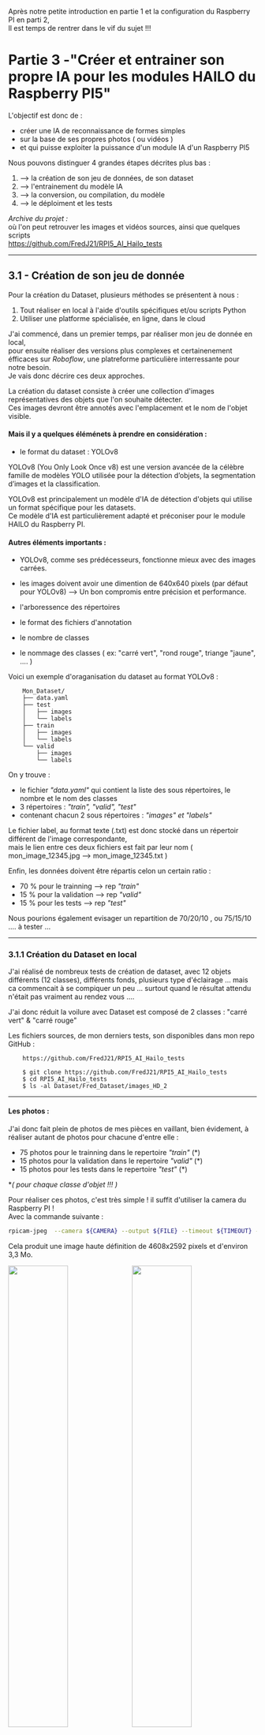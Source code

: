 

Après notre petite introduction en partie 1 et la configuration du Raspberry PI en parti 2,<br>
Il est temps de rentrer dans le vif du sujet  !!!<br>

# Partie 3 -"Créer et entrainer son propre IA pour les modules HAILO du Raspberry PI5"

L'objectif est donc de :

* créer une IA de reconnaissance de formes simples
* sur la base de ses propres photos ( ou vidéos )
* et qui puisse exploiter la puissance d'un module IA d'un Raspberry PI5


Nous pouvons distinguer 4 grandes étapes décrites plus bas : 

1. --> la création de son jeu de données, de son dataset
2. --> l'entrainement du modèle IA
3. --> la conversion, ou compilation, du modèle
4. --> le déploiment et les tests    



_Archive du projet :_<br>
où l'on peut retrouver les images et vidéos sources, ainsi que quelques scripts<br>
https://github.com/FredJ21/RPI5_AI_Hailo_tests


---

## 3.1 - Création de son jeu de donnée

Pour la création du Dataset, plusieurs méthodes se présentent à nous : 
 
1. Tout réaliser en local à l'aide d'outils spécifiques et/ou scripts Python 
2. Utiliser une platforme spécialisée, en ligne, dans le cloud 

J'ai commencé, dans un premier temps, par réaliser mon jeu de donnée en local,<br>
pour ensuite réaliser des versions plus complexes et certainenement éfficaces sur *Roboflow*,
une platreforme particulière interressante pour notre besoin.<br>
Je vais donc décrire ces deux approches.


La création du dataset consiste à créer une collection d'images représentatives des objets que l'on souhaite détecter.<br> 
Ces images devront être annotés avec l'emplacement et le nom de l'objet visible.<br>

#### Mais il y a quelques éléménets à prendre en considération :

* le format du dataset : YOLOv8

YOLOv8 (You Only Look Once v8) est une version avancée de la célèbre famille de modèles YOLO 
utilisée pour la détection d’objets, la segmentation d’images et la classification. 

YOLOv8 est principalement un modèle d'IA de détection d'objets qui utilise un format spécifique pour les datasets.<br>
Ce modèle d'IA est particulièrement adapté et préconiser pour le module HAILO du Raspberry PI.


#### Autres éléments importants :

- YOLOv8, comme ses prédécesseurs, fonctionne mieux avec des images carrées.
- les images doivent avoir une dimention de 640x640 pixels (par défaut pour YOLOv8) 
   --> Un bon compromis entre précision et performance. 

- l'arboressence des répertoires 
- le format des fichiers d'annotation 
- le nombre de classes
- le nommage des classes ( ex: "carré vert", "rond rouge", triange "jaune", .... )


Voici un exemple d'oraganisation du dataset au format YOLOv8 :

```
	Mon_Dataset/
	├── data.yaml
	├── test
	│   ├── images
	│   └── labels
	├── train
	│   ├── images
	│   └── labels
	└── valid
		├── images
		└── labels
```

On y trouve : 

- le fichier *"data.yaml"* qui contient la liste des sous répertoires, le nombre et le nom des classes
- 3 répertoires : *"train", "valid", "test"*
- contenant chacun 2 sous répertoires : *"images" et "labels"* 

Le fichier label, au format texte (.txt) est donc stocké dans un répertoir différent de l'image correspondante,<br>
mais le lien entre ces deux fichiers est fait par leur nom ( mon_image_12345.jpg --> mon_image_12345.txt )

Enfin, les données doivent être répartis celon un certain ratio : 

* 70 % pour le trainning --> rep *"train"*
* 15 % pour la validation --> rep *"valid"*
* 15 % pour les tests --> rep *"test"*

Nous pourions également evisager un repartition de 70/20/10 , ou 75/15/10 .... à tester ...

---

### 3.1.1 Création du Dataset en local 

J'ai réalisé de nombreux tests de création de dataset, avec 12 objets différents (12 classes),
différents fonds, plusieurs type d'éclairage ...  mais ca commencait à se compiquer un peu ... 
surtout quand le résultat attendu n'était pas vraiment au rendez vous .... 

J'ai donc réduit la voilure avec Dataset est composé de 2 classes  :  "carré vert"  & "carré rouge"<br>


Les fichiers sources, de mon derniers tests, son disponibles dans mon repo GitHub :

```
	https://github.com/FredJ21/RPI5_AI_Hailo_tests
	
	$ git clone https://github.com/FredJ21/RPI5_AI_Hailo_tests
	$ cd RPI5_AI_Hailo_tests
	$ ls -al Dataset/Fred_Dataset/images_HD_2
```

----

#### Les photos :

J'ai donc fait plein de photos de mes pièces en vaillant, bien évidement, à réaliser autant de photos pour chacune d'entre elle : 

- 75 photos pour le trainning  dans le repertoire *"train"* (*)
- 15 photos pour la validation dans le repertoire *"valid"* (*)
- 15 photos pour les tests dans le repertoire *"test"* (*)

**( pour chaque classe d'objet !!! )*

Pour réaliser ces photos, c'est très simple !  il suffit d'utiliser la camera du Raspberry PI ! <br>
Avec la commande suivante : 

```bash
rpicam-jpeg  --camera ${CAMERA} --output ${FILE} --timeout ${TIMEOUT} --autofocus-mode manual --lens-position 0.0
```
Cela produit une image haute définition de 4608x2592 pixels et d'environ 3,3 Mo.

<a href="photos/1734219226.jpg"><img src="photos/1734219226.jpg" width="49%"></a>
<a href="photos/1734220832.jpg"><img src="photos/1734220832.jpg" width="49%"></a>
<a href="photos/1734220572.jpg"><img src="photos/1734220572.jpg" width="49%"></a>
<a href="photos/1734219623.jpg"><img src="photos/1734219623.jpg" width="49%"></a>

Le script **"prendre_une_photo.sh"** ( dans le répertoire [GIT]Scripts/bin ) permet d'automatiser la séance !<br>
en premant une photo toutes les 2 secondes et en répartissant les clichés des les repertoires : train, valid, et test.<br>
Le nom des fichiers correspond à un horodatage de type timestamp. 

```bash
$ ls -al Dataset/Fred_Dataset/images_HD_2/test/*jpg
-rw-r--r-- 1 pi pi 2994083 15 déc.  00:47 Dataset/Fred_Dataset/images_HD_2/test/1734220016.jpg
-rw-r--r-- 1 pi pi 3009538 15 déc.  00:47 Dataset/Fred_Dataset/images_HD_2/test/1734220032.jpg
-rw-r--r-- 1 pi pi 3367522 15 déc.  00:47 Dataset/Fred_Dataset/images_HD_2/test/1734220038.jpg
-rw-r--r-- 1 pi pi 3281630 15 déc.  00:47 Dataset/Fred_Dataset/images_HD_2/test/1734220046.jpg
-rw-r--r-- 1 pi pi 3273484 15 déc.  00:47 Dataset/Fred_Dataset/images_HD_2/test/1734220051.jpg
../..
```

----

#### Les labels :

Il est temps maintenant d'annoter les images.<br>

Cette opération d'étiquetage consiste à dessiner un cadre de délimitation autour des objets présents sur les photos, tout en précisant sa classe ( "carré vert" ou "carré rouge" ) ?<br>

Cette opération nécessite une certaine précision et un peu de patience !!!<br>
Le cadres doit etre serré mais pas trop proche.<br>
Il ne doit pas y avoir de surajustement dans le cas ou plusieurs objets sont présents sur la même photo.<br>
*( mais par soucis de simplification, mes images ne comportent q'un seul objet )*

Dans mon cas, j'ai choisi de réaliser des photos distinctes par type d'objet. J'ai donc qu'un seul objet par photo. 

Je souhaitais également réaliser cette opération complètement en local, sur mon Raspberry PI5, à l'aide d'un utilistaire très léger.<br>
J'ai utilisé **"YOLO-Label"** que l'on peut trouver ici : https://github.com/developer0hye/Yolo_Label

"YOLO-Label" est également dispo dans une verions pré-compilé pour le Raspberry PI 64bits (version Debian/PiOS 12 bookworm) sur mon GIT :  

```bash
cd RPI5_AI_Hailo_tests//Scripts/bin/Yolo_Label/
chmod +x YoloLabel
./YoloLabel
```

<img src="img/47698872-5bc80980-dc54-11e8-8984-e3e1230eccaf.gif">

*(annimation d'exemple du site officiel)*


L'utilisation est très simple et doit être réalisé sur l'ensemble des photos de DataSet.<br>
- on sélectionne le répertoire de travail qui contien les images
- on selectionne la liste des classes ( *labels_list.txt* )
- on choisi une classe 
- on dessinne en carré pour délimiter notre pièce 
- next ... 

<img src="photos/Capture_YoloLabel_1.png" width="49%"></a>
<img src="photos/Capture_YoloLabel_2.png" width="49%"></a>

Tous les fichiers jpeg sont maintenant accompagnés par un fichier text du même nom mais avec l'extention .txt .   

	1734219226.jpg	-->  1734219226.txt
	1734220832.jpg  -->  1734220832.txt
	1734220572.jpg  -->  1734220572.txt
	1734219623.jpg  -->  1734219623.txt

Ces fichiers contiennent 5 valeurs numérique :

```bash
$ cat train/1734219226.txt 

1 0.637242 0.526384 0.053579 0.094291
```

* l'index de la classe d'objet (0->carré route, 1->carré vert) et les 
* la position en X du centre de l’objet
* la position en Y du centre de l’objet
* la largeur de l’objet 
* la hauteur de l’objet

Les coordonnées sont normalisées de 0 à 1

----

####  Augementation du nombre d'image

Nous avons donc, pour l'ensemble de nos objets : 
- 150 photos d'entrainement, 
- 30 photos de validation, 
- 30 photos de test,
- les photos sont au format .jpg et d'une dimention de 4608x2592 pixels,
- chaque photo est acompagné de son fichier lablel au format .txt


Il maintenant necessaire de redimentionner les photos au format 640x640 pixels (pour YOLOv8),<br>
de plus, il est interressant d'**augmenter artifitiellement** le nombre de photos !!<br>
En effet l'entrainenement de l'IA sur un plus grand nombre de photos permettra d'obtenir de meilleurs résultats 


Plusieurs solutions permettent d'augmenter le nombre de photos : 

* **recadrer** l'image par rapport à l'objet en positionnant l'objet plus ou mois sur la droite ou plus ou mois sur la gauche <br>
--> cette opération permet de passer d'un format de 4608x2592 pixels  à un format carré de 640x640 pixels
* réaliser une ou plusieurs **rotation** d'image
* ajouter artificièlement du **bruit** ( des points blancs ou noirs )
* réaliser plusieurs **itérations** par image source


J'ai dévoloppé un script Python pour réaliser cela  :

```bash 
	$ cd RPI5_AI_Hailo_tests/Scripts/
	
	$ python3 -m venv --system-site-packages venv
	$ source venv/bin/activate
	$ pip install -r requirements.txt

	$ cd bin

	$ cat dataset_HD_to_640x640.conf

		{
    		"REP_IN"  : "../../Dataset/Fred_Dataset/images_HD_2",
    		"REP_OUT" : "/home/pi/My_Dataset/",
    		"IMG_FILE_EXT"   : ".jpg",
    		"LABEL_FILE_EXT" : ".txt",
    		"Nb_Iteration_par_image" : 15,
    		"Add_Noise" : 1,
    		"Retournement" : 3
		}
```

Le fichier de configuration défini les répertoires source et destination, le nombre de bruit, le nombre de retournent d'image<br>
Le script se chargera également de recalculer la nouvelle position, en x et y, de l'objet et ses dimentions afin de produire un nouveau fichier label.<br>    
Le répertoire cibe (REP_OUT) n'est pas obligé d'exister, le script se chargera de créer toute l'arboressance de répertoires.

*GO !!!* 


```bash 

	$ python dataset_HD_to_640x640.py

```

Puisque nous avons réaliseé 15 itérations, pour lesquels nous avons une version avec et sans bruit, et 3 retournents en plus de la position de départ    

- 150 * 15 * 2 * 4 --> 18000 photos le repertoire *"train"* 
- 30 * 15 * 2 * 4 --> 3600 photos dans le repertoire *"valid"* 
- 30 * 15 * 2 * 4 --> 3600 photos dans le repertoire *"test"*

cd qui donne un total de 25200 photos accompagnées de leurs annotations !<br>
en effet : 

```bash
	$ find /home/pi/My_Dataset -name *jpg | wc -l

	25200
```
<img src="photos/Capture_YoloLabel_4.png" ></a>

Notre Dataset en prêt à être utilisé pour l'aprentissage  !!! 

---


### 3.1.2 Création du Dataset sur Roboflow

Une autre solution pour réaliser son dataset et l'annotation de ses images, est d'utiliser un outil en ligne.<br>

**Roboflow** ( https://roboflow.com/ ) est une plateforme tout-en-un qui facilite la gestion, l'annotation, l'augmentation et l'exportation de datasets pour l'entraînement de modèles de vision par ordinateur. Elle est particulièrement utile pour des modèles comme YOLOv8, Faster R-CNN, SSD, et d'autres.

On peut identifier plusieurs fonctionnalités très intéressantes :  

* Annotation d’images : Interface web collaborative pour annoter rapidement les objets.
* Augmentation des données : Ajout automatique de variations (rotation, flou, contraste, etc.) pour améliorer la robustesse du modèle.
* Conversion de formats : Compatible avec YOLO, COCO, Pascal VOC, et d'autres standards.
* Hébergement & API : Stocke et gère les datasets, avec accès via API pour automatiser les workflows.
* Entraînement et déploiement : Intégration avec des frameworks d'IA (PyTorch, TensorFlow) et déploiement dans le cloud ou en edge computing.



Une dès première fonctionnalité très interressante :  

* **Roboflow permet d'extraire une série de photos depuis une vidéo !!!**

#### Nouveau Dataset :

Cette fois ci, pour ce nouveau Dataset, j'ai choisi un nouvel énoncé de départ :

* un Dataset avec 4 classes : round, square, triangle, hexagon
* les 4 objets sont de couleur identique ( vert )
* les images sont extraites de 4 vidéos distinctes
* chaque vidéo dure exactement de 20 secondes 


Pour réaliser les vidés, c'est très simple !  il suffit d'utiliser la camera du Raspberry PI ! <br>
Avec la commande suivante : 

```bash
	rpicam-vid --camera 0 -t20000 --autofocus-range normal --autofocus-speed fast -o square.mp4
```

Nous pouvons bien évidement ajuster les parametres d'autofocus et autres ... 

Ces vidéos de départ sont dans le répertoire :  *Dataset/210125_4_shapes_TEST.sources* du dépo Git :

```bash
	$ ls -al Dataset/210125_4_shapes_TEST.sources/
		total 19516
		-rw-rw-r-- 1 fredj21 fredj21 4881188 janv. 29 13:37 hexagon.mp4
		-rw-rw-r-- 1 fredj21 fredj21 4985373 janv. 29 13:37 round.mp4
		-rw-rw-r-- 1 fredj21 fredj21 4848499 janv. 29 13:37 square.mp4
		-rw-rw-r-- 1 fredj21 fredj21 5261945 janv. 29 13:37 triange.mp4
```

Direction donc  --> http://www.roboflow.com/  

Après s'être indentifier,<br>
on crée un nouveau projet **public** de type "Object Detection" avec le mon des diférentes classes

<img src="photos/robotflow_1.png" width="70%"></a>

ensuite, nous ajoutons les classes à notre projet 
* round, 
* square, 
* triangle, 
* hexagon

<img src="photos/robotflow_2.png" width="70%"></a>


Maintenant, dans la section "Upload Data", nous importons chaque vidéo, l'une après l'autre<br>
avec une fréquence d'échantillonage de **5 images par seconde** (choix arbitraire à adapter à ses besoins) <br> 

<img src="photos/robotflow_3.png" width="45%">  <img src="photos/robotflow_4.png" width="45%">

On crée des tache de type  **"Manual Labeling"**,  que l'on assigne à soi même.<br>

En effet, la plateforme est collaborative, et permet d'assigner des taches à différentes personnes<br>
Dans la section "Annotate", nous pouvous visualiser les différentes taches restants, la personne en charge de cette tache, le taux de réalisation    

<img src="photos/robotflow_5.png" width="80%"><br>


Pas de difficulté lors du labeling, il faut juste veiller à selectionner la bonne classe ....  et avoir un peu de patience !!! <br>

<img src="photos/robotflow_annotate_1.png" width="45%"> <img src="photos/robotflow_annotate_2.png" width="45%">
<img src="photos/robotflow_annotate_3.png" width="45%"> <img src="photos/robotflow_annotate_4.png" width="45%">


Après avoir annoter l'ensemble des images, nous allons ajouter ces images à notre Dataset en utilisant la méthode *"Split Images Between Train/Valid/Test"* qui permetra de répartir aléatoirement nos photos pour les besoins de trainning, validation et test.

<img src="photos/robotflow_10.png" width="80%"><br>


Enfin, il nous reste à générer une nouvelle version de notre Dataset en apliquant des opérations de **rotation**, ajout de **bruit**, passage de certaines photos en **niveau de gris**, .... <br>

Dans la section "Dataset" --> "Generate Version"

Le but étant, ici, d'augmenter artificiellement le nombre de photos de notre Dataset<br>

<img src="photos/robotflow_11.png" width="40%"><br>


#### Pour résumer :

Nous sommes parti sur la base de :
* 4 vidéos de 20 secondes 
* un échantillonage de 5 images par seconde
* ce qui donne : **99 images par classe** 

Après l"opération de "split", nous obtenons :

* 70 %  Train			--> 69 images
* 20 %  Validation		--> 20 images	
* 10 %  Test			--> 10 images

Un total donc, pour l'ensemble des classes de  :

* 276 image de trainning
* 80 images de Validation
* 40 image de Test
   
ensuite, la création d'une version du Dataset ( augmentation du nombre d'image)

* rotation horizontal et vertical
* gris 	15% des images
* bruit 1.96%

Lors de cet augmentation, nous sommes limité, dans la version gratuite de Roboflow, à 1500 images !<br>
Nous avons donc maintenant : 	

* 1380 image de trainning
* 80 images de Validation
* 40 image de Test

#### Download Dataset


Nous pouvons maintenant télécharger notre Dataset dans de nombreux formats<br>
mais plus particulièrement au format **YOLOv8** pour la suite de notre projet<br>

<img src="photos/robotflow_12.png" width="40%"><br>


l'ensemble des fichiers sont dans le répertoire :  *Dataset/210125_4_shapes_TEST.v2i.yolov8/* du dépo Git :


$ ls -l Dataset/210125_4_shapes_TEST.v2i.yolov8
total 24
-rw-rw-r-- 1 fredj21 fredj21  299 févr.  2 08:08 data.yaml
-rw-rw-r-- 1 fredj21 fredj21  150 févr.  2 08:08 README.dataset.txt
-rw-rw-r-- 1 fredj21 fredj21 1190 févr.  2 08:08 README.roboflow.txt
drwxrwxr-x 4 fredj21 fredj21 4096 févr.  2 08:08 test
drwxrwxr-x 4 fredj21 fredj21 4096 févr.  2 08:08 train
drwxrwxr-x 4 fredj21 fredj21 4096 févr.  2 08:08 valid


```


































```















---

## 3.2 - Entraînement du modèle IA

2 solutions :  entraîner le modèle en local sous linux,  ou sur Google Colab


Mon Google Colab ( sur mon drive ): 
https://colab.research.google.com/drive/12KGsKCOmMf-tXJuz5a4KUEhlx-oW8yZv#scrollTo=A2VZRmI8cRbh

Le document Colab doit se connecter à un environnement d'execution avec GPU 

Todo : différent environnement !

il est possible de ce type d'environnement ne soit pas disponible à cause de limitation d'utilisation de Colab.
il est également possible du subir des déconnections qui engendrons la perte de son travail  .... 

imaginez !  vous lancez le traitement principal d’entraînement de votre nouveau modèle d'IA ... celui ci dure plusieurs heures et vous êtes donc parti faire un tour ...  
tous s'est bien passé !  nickel ! mais là , à la fin du traitement l'environnement d'execution ne détecte plus d'activité et déconnecte la session en cours !!!  
... il sera alors très probable de ne plus retrouver son travail lors de la reconnexion !    


La version payante permet de garantir une disponibilité des GPU dans le cloud Google. 

Mais une autre solution consiste à se connecter à un environnement d’exécution local . 
Pour cela , Google proposes une image docker très simple à mettre en œuvre :
les étapes : 

	- Installation de Docker sur son poste 
	
	--shm-size
	
	The Docker container’s shared memory (shm-size) can be modified to suit our application’s requirements. By default, the shm-size is set to 64 MB, but we can change it to a different value as needed.
	
	
	
	- $ docker run --gpus=all -p 127.0.0.1:9000:8080 --shm-size=2gb  europe-docker.pkg.dev/colab-images/public/runtime
	
	- puis dans le document Colab --> "connexion à un environnement d’exécution local" 

		"http://127.0.0.1:9000/?token=…
http://127.0.0.1:9000/?token=05f804ed9df704084e2081ba86881ad50d6358cc220cbd9e

---

## 3.3 - Conversion du modèle

Le plus simple est de faire sous linux 

	# pour DFC de Hailo 

	https://hailo.ai/developer-zone/documentation/hailo-sw-suite-2025-01/
	https://hailo.ai/developer-zone/software-downloads/


	
	$ unzip hailo_ai_sw_suite_2025-01_docker.zip
	$ ./hailo_ai_sw_suite_docker_run.sh
	
	
	plusieurs giga de dépendances lors du premier lancement 
	
Loading Docker image: /home/fredj21/FRED/hailo_ai_sw_suite_2025-01.tar.gz
INFO: Checking system requirements...
INFO: System requirements check finished successfully.
5baeb41057c7: Loading layer [==================================================>]  976.4MB/976.4MB
c361101a082c: Loading layer [==================================================>]   83.5MB/83.5MB
593a1325c5ed: Loading layer [==================================================>]  12.99MB/12.99MB
69b082334a83: Loading layer [==================================================>]  9.197MB/9.197MB
b2e1817da5c2: Loading layer [==================================================>]    384MB/384MB
71cf924c7ef0: Loading layer [==================================================>]  18.03MB/18.03MB
21f476235018: Loading layer [==================================================>]  3.072kB/3.072kB
11c4c6ec7d5d: Loading layer [==================================================>]  3.072kB/3.072kB
4b7ec45684e6: Loading layer [==================================================>]  3.072kB/3.072kB
9661444da425: Loading layer [==================================================>]  194.9MB/194.9MB
bba85803bb3e: Loading layer [==================================================>]  3.284GB/3.284GB
64951b6189b1: Loading layer [==================================================>]  485.1MB/485.1MB
92b2d02a49ee: Loading layer [==================================================>]  2.184GB/2.184GB
88eb41c2be66: Loading layer [==================================================>]  5.324GB/5.324GB
b3d3a14740d8: Loading layer [==================================================>]  895.5kB/895.5kB
2053f733bc05: Loading layer [==================================================>]  192.6MB/192.6MB
5f70bf18a086: Loading layer [==================================================>]  1.024kB/1.024kB
Loaded image: hailo_ai_sw_suite_2025-01:1	
	
	
		
	
	# autres options  :

		./hailo_ai_sw_suite_docker_run.sh
		./hailo_ai_sw_suite_docker_run.sh --help
		./hailo_ai_sw_suite_docker_run.sh --resume
		./hailo_ai_sw_suite_docker_run.sh --override


	Dans le docker Hailo :
	
		Welcome to Hailo AI Software Suite Container
		To list available commands, please type:	

		----------------------------------------------------

		HailoRT:                hailortcli -h
		Dataflow Compiler:      hailo -h
		Hailo Model Zoo:        hailomz -h
		TAPPAS:                 hailo_run_app -h

		----------------------------------------------------
	
	$ pip list | grep hailo
		hailo-dataflow-compiler      3.30.0
		hailo-model-zoo              2.14.0      /local/workspace/hailo_model_zoo
		hailo-tappas-dot-visualizer  3.31.0      /local/workspace/tappas/tools/trace_analyzer/dot_visualizer
		hailo-tappas-run-apps        3.31.0      /local/workspace/tappas/tools/run_app
		hailort                      4.20.0

	
	
		hailo -h
		
	Répertoire mappé avec le docker Hailo : 
			sour linux hote                                 Docker Hailo   
			/home.fredj21/FRED/shared_with_docker    -->    /local/shared_with_docker/



	je vais donc dans le répertoire de partage dans lequel un repertoire de travail , avec la date du jour, contient mon fichier onnx et les images de test de mon dataset 
	
	cp RPI5_AI_Hailo_tests/Results/20250125_result_from_210125_4_shapes_TEST.v3i.yolov8/weights/best.onnx shared_with_docker
	cp -rv RPI5_AI_Hailo_tests/Dataset/210125_4_shapes_TEST.v3i.yolov8/test   shared_with_docker
	cp -rv RPI5_AI_Hailo_tests/Dataset/210125_4_shapes_TEST.v3i.yolov8/valid  shared_with_docker
	cp -rv RPI5_AI_Hailo_tests/Dataset/210125_4_shapes_TEST.v3i.yolov8/train  shared_with_docker
	
	
	$ ./hailo_ai_sw_suite_docker_run.sh --resume
	$ cd /local/shared_with_docker
	$ sudo chown -R hailo:ht  
	$ cd 20250126 
	
	
	
	
	Architecture hailo8 ou hailo8l   !!! 
	
	
	$ hailomz compile yolov8s --ckpt=best.onnx --hw-arch hailo8 --calib-path test/images/ --classes 4 --performance


	TODO : 
		- tester avec les images de calibration du dataset
		- compiler pour hailo8l 	

	
	
	
	
	



---

## 3.4 - Déploiement et tests


	dans :
	~/FRED/GIT_RPI5_AI_Hailo_tests/Results/20250125_result_from_210125_4_shapes_TEST.v3i.yolov8/weights/Hailo_Compile
	
	Nous créons un fichier de définition des étiquettes : 
	
	my-labels.json


{
    "detection_threshold": 0.5,
    "max_boxes":200,
    "labels": [
      "unlabeled",
      "hexagon",
      "round",
	  "square",
	  "triangle"
    ]
}






on reprend le test plus haut  : 

	$ cd hailo-rpi5-examples
	$ source setup_env.sh

	
	mais, au lieu de lancer cette commande : 
	$ python basic_pipelines/detection.py
	
	
	nous spécifier le chemin vers notre IA et le fichiers de définition des étiquettes 
	dans mon cas :
	
	MY_HEF=/home/pi/FRED/GIT_RPI5_AI_Hailo_tests/Results/20250125_result_from_210125_4_shapes_TEST.v3i.yolov8/weights/Hailo_Compile/yolov8s.hef
	MY_LABELS=/home/pi/FRED/GIT_RPI5_AI_Hailo_tests/Results/20250125_result_from_210125_4_shapes_TEST.v3i.yolov8/weights/Hailo_Compile/my-labels.json
	
	
	python3 basic_pipelines/detection.py --hef-path $MY_HEF --labels-json $MY_LABELS --input rpi --camera 0
	



---
---
---


##
Documentation officielle Raspberry PI :
https://www.raspberrypi.com/documentation/computers/ai.html

##

Généralement, nous n'avons pas besoin de former son propre IA, car il existe une large gamme de modèle prè-formés pour les la gammes des accélérateurs Hailo : 

https://github.com/hailo-ai/hailo_model_zoo/tree/master/docs/public_models/HAILO8L
https://github.com/hailo-ai/hailo_model_zoo/tree/master/docs/public_models/HAILO8


